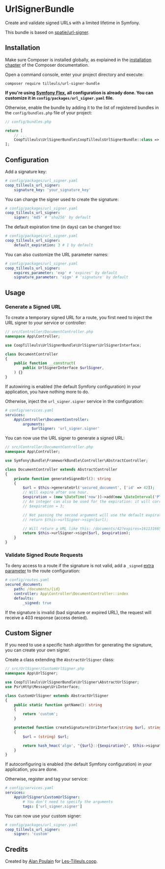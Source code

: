 # UrlSignerBundle

Create and validate signed URLs with a limited lifetime in Symfony.

This bundle is based on [spatie/url-signer](https://github.com/spatie/url-signer).

## Installation

Make sure Composer is installed globally, as explained in the
[installation chapter](https://getcomposer.org/doc/00-intro.md)
of the Composer documentation.

Open a command console, enter your project directory and execute:

```console
composer require tilleuls/url-signer-bundle
```

**If you're using [Symfony Flex](https://github.com/symfony/flex), all configuration is already done.
You can customize it in `config/packages/url_signer.yaml` file.**

Otherwise, enable the bundle by adding it to the list of registered bundles
in the `config/bundles.php` file of your project:

```php
// config/bundles.php

return [
    // ...
    CoopTilleuls\UrlSignerBundle\CoopTilleulsUrlSignerBundle::class => ['all' => true],
];
```

## Configuration

Add a signature key:

```yml
# config/packages/url_signer.yaml
coop_tilleuls_url_signer:
    signature_key: 'your_signature_key'
```

You can change the signer used to create the signature:

```yml
# config/packages/url_signer.yaml
coop_tilleuls_url_signer:
    signer: 'md5' # 'sha256' by default
```

The default expiration time (in days) can be changed too:

```yml
# config/packages/url_signer.yaml
coop_tilleuls_url_signer:
    default_expiration: 3 # 1 by default
```

You can also customize the URL parameter names:

```yml
# config/packages/url_signer.yaml
coop_tilleuls_url_signer:
    expires_parameter: 'exp' # 'expires' by default
    signature_parameter: 'sign' # 'signature' by default
```

## Usage

### Generate a Signed URL

To create a temporary signed URL for a route, you first need to inject the URL signer to your service or controller:

```php
// src/Controller/DocumentController.php
namespace App\Controller;

use CoopTilleuls\UrlSignerBundle\UrlSigner\UrlSignerInterface;

class DocumentController
{
    public function __construct(
        public UrlSignerInterface $urlSigner,
    ) {}
}
```

If autowiring is enabled (the default Symfony configuration) in your application, you have nothing more to do.

Otherwise, inject the `url_signer.signer` service in the configuration:

```yml
# config/services.yaml
services:
    App\Controller\DocumentController:
        arguments:
            $urlSigner: 'url_signer.signer'
```

You can now use the URL signer to generate a signed URL:

```php
// src/Controller/DocumentController.php
namespace App\Controller;

use Symfony\Bundle\FrameworkBundle\Controller\AbstractController;

class DocumentController extends AbstractController
{
    private function generateSignedUrl(): string
    {
        $url = $this->generateUrl('secured_document', ['id' => 42]);
        // Will expire after one hour.
        $expiration = (new \DateTime('now'))->add(new \DateInterval('PT1H'));
        // An integer can also be used for the expiration: it will correspond to a number of days. For 3 days:
        // $expiration = 3;

        // Not passing the second argument will use the default expiration time (1 day by default).
        // return $this->urlSigner->sign($url);

        // Will return a URL like this: /documents/42?expires=1611316656&signature=82f6958bd5c96fda58b7a55ade7f651fadb51e12171d58ed271e744bcc7c85c3
        return $this->urlSigner->sign($url, $expiration);
    }
}
```

### Validate Signed Route Requests

To deny access to a route if the signature is not valid,
add a `_signed` [extra parameter](https://symfony.com/doc/current/routing.html#extra-parameters) to the route configuration:

```yml
# config/routes.yaml
secured_document:
    path: /documents/{id}
    controller: App\Controller\DocumentController::index
    defaults:
        _signed: true
```

If the signature is invalid (bad signature or expired URL), the request will receive a 403 response (access denied).

## Custom Signer

If you need to use a specific hash algorithm for generating the signature, you can create your own signer.

Create a class extending the `AbstractUrlSigner` class:

```php
// src/UrlSigner/CustomUrlSigner.php
namespace App\UrlSigner;

use CoopTilleuls\UrlSignerBundle\UrlSigner\AbstractUrlSigner;
use Psr\Http\Message\UriInterface;

class CustomUrlSigner extends AbstractUrlSigner
{
    public static function getName(): string
    {
        return 'custom';
    }

    protected function createSignature(UriInterface|string $url, string $expiration): string
    {
        $url = (string) $url;

        return hash_hmac('algo', "{$url}::{$expiration}", $this->signatureKey);
    }
}
```

If autoconfiguring is enabled (the default Symfony configuration) in your application, you are done.

Otherwise, register and tag your service:

```yml
# config/services.yaml
services:
    App\UrlSigner\CustomUrlSigner:
        # You don't need to specify the arguments
        tags: ['url_signer.signer']
```

You can now use your custom signer:

```yml
# config/packages/url_signer.yaml
coop_tilleuls_url_signer:
    signer: 'custom'
```

## Credits

Created by [Alan Poulain](https://github.com/alanpoulain) for [Les-Tilleuls.coop](https://les-tilleuls.coop/).
